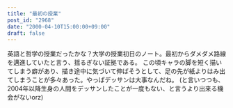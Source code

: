 ```yaml
---
title: "最初の授業"
post_id: "2968"
date: "2000-04-10T15:00:00+09:00"
draft: false
---
```



英語と哲学の授業だったかな？大学の授業初日のノート。最初からダメダメ路線を邁進していたと言う、揺るぎない証拠である。 この頃キャラの脚を短く描いてしまう癖があり、描き途中に気づいて伸ばそうとして、足の先が紙よりはみ出てしまうことが多々あった。やっぱデッサンは大事なんだね。 (と言いつつも、2004年以降生身の人間をデッサンしたことが一度もない、と言うより出来る機会がないorz)
